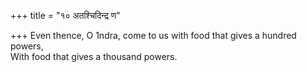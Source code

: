 +++
title = "१० अतश्चिदिन्द्र ण"

+++
Even thence, O 1ndra, come to us with food that gives a hundred powers,  
     With food that gives a thousand powers.